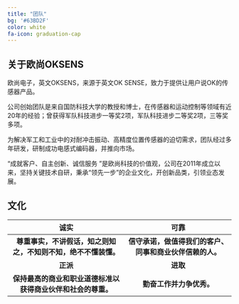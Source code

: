 ```yaml
---
title: "团队"
bg: '#63BD2F'
color: white
fa-icon: graduation-cap
---
```





## 关于欧尚OKSENS



欧尚电子，英文OKSENS，来源于英文OK SENSE，致力于提供让用户说OK的传感器产品。

公司创始团队是来自国防科技大学的教授和博士，在传感器和运动控制等领域有近20年的经验；曾获得军队科技进步一等奖2项，军队科技进步二等奖2项，三等奖多项。

为解决军工和工业中的对耐冲击振动、高精度位置传感器的迫切需求，团队经过多年研发，研制成功电感式编码器，并推向市场。

  “成就客户、自主创新、诚信服务 ”是欧尚科技的价值观，公司在2011年成立以来，坚持关键技术自研，秉承“领先一步”的企业文化，开创新品类，引领业态发展。

## 文化



|                           **诚实**                           |                         **可靠**                         |
| :----------------------------------------------------------: | :------------------------------------------------------: |
| **尊重事实，不讲假话，知之则知之，不知则不知，绝不不懂装懂。** | **信守承诺，做值得我们的客户、同事和商业伙伴信赖的人。** |
|                           **正派**                           |                         **进取**                         |
| **保持最高的商业和职业道德标准以获得商业伙伴和社会的尊重。** |                 **勤奋工作并力争优秀。**                 |





